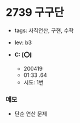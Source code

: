 # 2739 구구단
 
 - tags: 사칙연산, 구현, 수학
 - lev: b3

- **C: [:o:]**
  - 200419
  - 01:33 .64
  - 시도: 1번

### 메모
 - 단순 연산 문제

